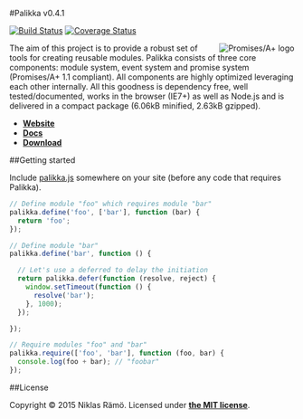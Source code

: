 #Palikka v0.4.1

[![Build Status](https://travis-ci.org/niklasramo/palikka.svg?branch=v0.4.1)](https://travis-ci.org/niklasramo/palikka)
[![Coverage Status](https://coveralls.io/repos/niklasramo/palikka/badge.svg?branch=v0.4.1)](https://coveralls.io/r/niklasramo/palikka?branch=v0.4.1)

[<img src="http://promises-aplus.github.com/promises-spec/assets/logo-small.png" alt="Promises/A+ logo" title="Promises/A+ 1.1 compliant" align="right"/>](http://promises-aplus.github.com/promises-spec)
The aim of this project is to provide a robust set of tools for creating reusable modules. Palikka consists of three core components: module system, event system and promise system (Promises/A+ 1.1 compliant). All components are highly optimized leveraging each other internally. All this goodness is dependency free, well tested/documented, works in the browser (IE7+) as well as Node.js and is delivered in a compact package (6.06kB minified, 2.63kB gzipped).

* **[Website](http://niklasramo.github.io/palikka)**
* **[Docs](https://github.com/niklasramo/palikka/wiki/v0.4.1-Docs)**
* **[Download](https://raw.githubusercontent.com/niklasramo/palikka/v0.4.1/palikka.js)**

##Getting started

Include [palikka.js](https://raw.githubusercontent.com/niklasramo/palikka/v0.4.1/palikka.js) somewhere on your site (before any code that requires Palikka).

```javascript
// Define module "foo" which requires module "bar"
palikka.define('foo', ['bar'], function (bar) {
  return 'foo';
});

// Define module "bar"
palikka.define('bar', function () {

  // Let's use a deferred to delay the initiation
  return palikka.defer(function (resolve, reject) {
    window.setTimeout(function () {
      resolve('bar');
    }, 1000);
  });

});

// Require modules "foo" and "bar"
palikka.require(['foo', 'bar'], function (foo, bar) {
  console.log(foo + bar); // "foobar"
});
```

##License

Copyright &copy; 2015 Niklas Rämö. Licensed under **[the MIT license](LICENSE.md)**.
